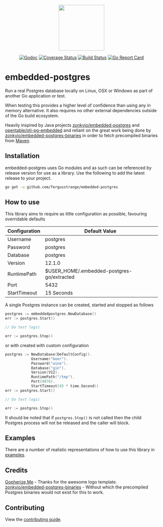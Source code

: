 <p align="center">
    <img src="https://raw.githubusercontent.com/fergusstrange/embedded-postgres/master/gopher.png" width="150">
</p>

<p align="center">
<a href="https://godoc.org/github.com/fergusstrange/embedded-postgres"><img src="https://godoc.org/github.com/fergusstrange/embedded-postgres?status.svg" alt="Godoc" /></a>
<a href='https://coveralls.io/github/fergusstrange/embedded-postgres?branch=master'><img src='https://coveralls.io/repos/github/fergusstrange/embedded-postgres/badge.svg?branch=master' alt='Coverage Status' /></a>
<a href="https://github.com/fergusstrange/embedded-postgres/actions"><img src="https://github.com/fergusstrange/embedded-postgres/workflows/Embedded%20Postgres/badge.svg" alt="Build Status" /></a>
<a href="https://goreportcard.com/report/github.com/fergusstrange/embedded-postgres"><img src="https://goreportcard.com/badge/github.com/fergusstrange/embedded-postgres" alt="Go Report Card" /></a>
</p>

# embedded-postgres

Run a real Postgres database locally on Linux, OSX or Windows as part of another Go application or test.

When testing this provides a higher level of confidence than using any in memory alternative. It also requires no other external dependencies outside of the Go build ecosystem.

Heavily inspired by Java projects [zonkyio/embedded-postgres](https://github.com/zonkyio/embedded-postgres) and [opentable/otj-pg-embedded](https://github.com/opentable/otj-pg-embedded) and reliant on the great work being done by [zonkyio/embedded-postgres-binaries](https://github.com/zonkyio/embedded-postgres-binaries) in order to fetch precompiled binaries from [Maven](https://mvnrepository.com/artifact/io.zonky.test.postgres/embedded-postgres-binaries-bom).

## Installation

embedded-postgres uses Go modules and as such can be referenced by release version for use as a library. Use the following to add the latest release to your project. 

```bash
go get -u github.com/fergusstrange/embedded-postgres
``` 

## How to use

This library aims to require as little configuration as possible, favouring overridable defaults

| Configuration  | Default Value                               |
| -------------- | ------------------------------------------- |
| Username       | postgres                                    |
| Password       | postgres                                    |
| Database       | postgres                                    |
| Version        | 12.1.0                                      |
| RuntimePath    | $USER_HOME/.embedded-postgres-go/extracted  |
| Port           | 5432                                        |
| StartTimeout   | 15 Seconds                                  |

A single Postgres instance can be created, started and stopped as follows
```go
postgres := embeddedpostgres.NewDatabase()
err := postgres.Start()

// Do test logic

err := postgres.Stop()
```
or with created with custom configuration
```go
postgres := NewDatabase(DefaultConfig().
            Username("beer").
            Password("wine").
            Database("gin").
            Version(V12).
            RuntimePath("/tmp").
            Port(9876).
            StartTimeout(45 * time.Second))
err := postgres.Start()

// Do test logic

err := postgres.Stop()
```

It should be noted that if `postgres.Stop()` is not called then the child Postgres process will not be released and the caller will block.

## Examples

There are a number of realistic representations of how to use this library in [examples](https://github.com/fergusstrange/embedded-postgres/tree/master/examples). 

## Credits

[Gopherize Me](https://gopherize.me) - Thanks for the awesome logo template.
[zonkyio/embedded-postgres-binaries](https://github.com/zonkyio/embedded-postgres-binaries) - Without which the precompiled Postgres binaries would not exist for this to work. 

## Contributing

View the [contributing guide](CONTRIBUTING.md).

